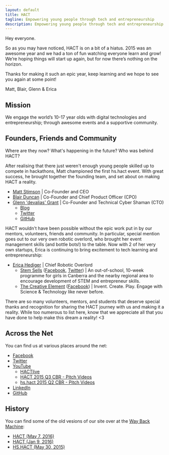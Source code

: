 ```yaml
---
layout: default
title: HACT
tagline: Empowering young people through tech and entrepreneurship
description: Empowering young people through tech and entrepreneurship
---
```


Hey everyone.

So as you may have noticed, HACT is on a bit of a hiatus. 2015 was an awesome year and we had a ton of fun watching everyone learn and grow! We’re hoping things will start up again, but for now there’s nothing on the horizon.

Thanks for making it such an epic year, keep learning and we hope to see you again at some point!

Matt, Blair, Glenn & Erica

## Mission

We engage the world’s 10-17 year olds with digital technologies and entrepreneurship; through awesome events and a supportive community.

## Founders, Friends and Community

Where are they now? What's happening in the future? Who was behind HACT?

After realising that there just weren't enough young people skilled up to compete in hackathons, Matt championed the first hs.hact event. With great success, he brought together the founding team, and set about on making HACT a reality.

* [Matt Stimson](https://www.linkedin.com/in/mattstimson/) &#124; Co-Founder and CEO
* [Blair Duncan](https://www.linkedin.com/in/blair-duncan-778b3960/) &#124; Co-Founder and Chief Product Officer (CPO)
* [Glenn 'devalias' Grant](https://au.linkedin.com/in/glenndevaliasgrant) &#124; Co-Founder and Technical Cyber Shaman (CTO)
    * [Blog](http://www.devalias.net/)
    * [Twitter](https://twitter.com/_devalias)
    * [GitHub](https://github.com/alias1/)

HACT wouldn't have been possible without the epic work put in by our mentors, volunteers, friends and community. In particular, special mention goes out to our very own robotic overlord, who brought her event management skills (and bottle bots!) to the table. Now with 2 of her very own startups, Erica is continuing to bring excitement to tech learning and entrepreneurship:

* [Erica Hediger](https://www.linkedin.com/in/erica-hediger-28979096/) &#124; Chief Robotic Overlord
    * [Stem Sells](http://www.stemsells.com.au/) ([Facebook](https://www.facebook.com/stemsells/), [Twitter](https://twitter.com/STEMsellsAU)) &#124; An out-of-school, 10-week programme for girls in Canberra and the nearby regional area to encourage development of STEM and entrepreneur skills.
    * [The Creative Element](http://thecreativeelement.com.au/) ([Facebook](https://www.facebook.com/InventCreatePlay/)) &#124; Invent. Create. Play. Engage with Science & Technology like never before.

There are so many volunteers, mentors, and students that deserve special thanks and recognition for sharing the HACT journey with us and making it a reality. While too numerous to list here, know that we appreciate all that you have done to help make this dream a reality! <3

## Across the Net

You can find us at various places around the net:

* [Facebook](https://www.facebook.com/hact.io/)
* [Twitter](https://twitter.com/hact_io)
* [YouTube](https://www.youtube.com/channel/UCz70nBjd8-xBnfuVvLPxt-w)
    * [HACTlive](https://www.youtube.com/playlist?list=PLqIlC9GbUbGU6co4Wybqm_ESGMYV04D_7)
    * [HACT 2015 Q3 CBR - Pitch Videos](https://www.youtube.com/playlist?list=PLqIlC9GbUbGU-79mJ9lzpHylMWLQbuwV6)
    * [hs.hact 2015 Q2 CBR - Pitch Videos](https://www.youtube.com/playlist?list=PLqIlC9GbUbGXUHOQo5R3L85YVBfL5Px9o)
* [LinkedIn](https://www.linkedin.com/company-beta/6449748/)
* [GitHub](https://github.com/hact-io)

## History

You can find some of the old vesions of our site over at the [Way Back Machine](https://archive.org/web/):

* [HACT (May 7, 2016)](https://web.archive.org/web/20160507122706/http://hact.io/)
* [HACT (Jan 9, 2016)](https://web.archive.org/web/20160109202857/http://hact.io/)
* [HS.HACT (May 30, 2015)](https://web.archive.org/web/20150530035239/http://hs.hact.io)
